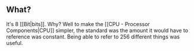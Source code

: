 ## What?
It's 8 [[Bit|bits]]. Why? Well to make the [[CPU - Processor Components|CPU]] simpler, the standard was the amount it would have to reference was constant. Being able to refer to 256 different things was useful. 